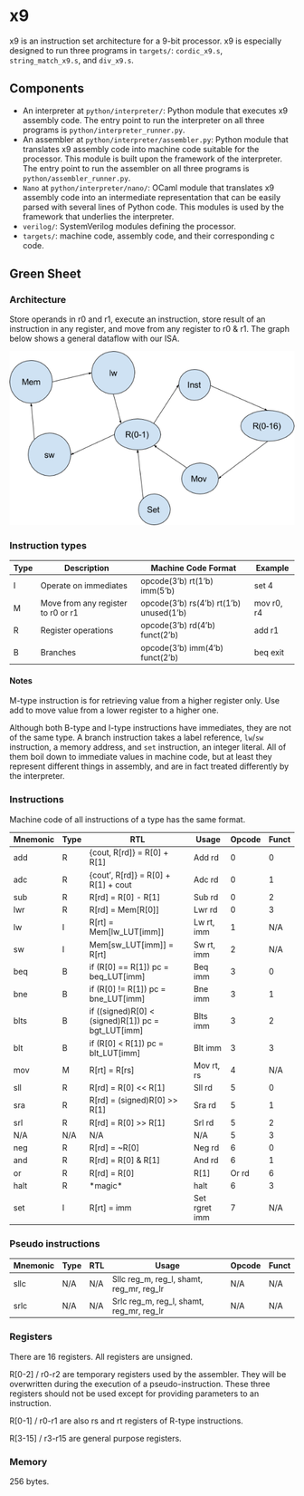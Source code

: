 # x9
x9 is an instruction set architecture for a 9-bit processor. x9 is especially designed to run three programs in `targets/`: `cordic_x9.s`, `string_match_x9.s`, and `div_x9.s`.


## Components
+ An interpreter at `python/interpreter/`: Python module that executes x9 assembly code. The entry point to run the interpreter on all three programs is `python/interpreter_runner.py`.
+ An assembler at `python/interpreter/assembler.py`: Python module that translates x9 assembly code into machine code suitable for the processor. This module is built upon the framework of the interpreter. The entry point to run the assembler on all three programs is `python/assembler_runner.py`.
+ `Nano` at `python/interpreter/nano/`: OCaml module that translates x9 assembly code into an intermediate representation that can be easily parsed with several lines of Python code. This modules is used by the framework that underlies the interpreter.
+ `verilog/`: SystemVerilog modules defining the processor.
+ `targets/`: machine code, assembly code, and their corresponding c code.


## Green Sheet

### Architecture
Store operands in r0 and r1, execute an instruction, store
result of an instruction in any register, and move from any register to
r0 & r1. The graph below shows a general dataflow with our ISA.

![](images/dataflow.png)

### Instruction types
| Type               | Description        | Machine Code Format      | Example            |
|--------------------|--------------------|--------------------|--------------------|
| I                  | Operate on immediates        | opcode(3’b) rt(1’b) imm(5’b)       | set 4              |
| M                  | Move from any register to r0 or r1 | opcode(3’b) rs(4’b) rt(1’b) unused(1’b)            | mov r0, r4         |
| R                  | Register operations          | opcode(3’b) rd(4’b) funct(2’b)       | add r1             |
| B                  | Branches           | opcode(3’b) imm(4’b) funct(2’b)      | beq exit           |

#### Notes
M-type instruction is for retrieving value from a higher register only. Use add to move value from a lower register to a higher one.

Although both B-type and I-type instructions have immediates,
they are not of the same type. A branch instruction takes a label
reference, `lw`/`sw` instruction, a memory address, and `set` instruction, an integer literal. All of them boil down to immediate values in machine code, but at least they
represent different things in assembly, and are in fact treated
differently by the interpreter.


### Instructions

Machine code of all instructions of a type has the same format.

| Mnemonic     | Type         | RTL          | Usage        | Opcode       | Funct        |
|--------------|--------------|--------------|--------------|--------------|--------------|
| add          | R            | {cout, R[rd]} = R[0] + R[1] | Add rd       | 0            | 0            |
| adc          | R            | {cout’, R[rd]} = R[0] + R[1] + cout | Adc rd       | 0            | 1            |
| sub          | R            | R[rd] = R[0] - R[1] | Sub rd       | 0            | 2            |
| lwr          | R            | R[rd] = Mem[R[0]] | Lwr rd       | 0            | 3            |
| lw           | I            | R[rt] = Mem[lw\_LUT[imm]] | Lw rt, imm   | 1            | N/A          |
| sw           | I            | Mem[sw\_LUT[imm]] = R[rt] | Sw rt, imm   | 2            | N/A          |
| beq          | B            | if (R[0] == R[1]) pc = beq\_LUT[imm] | Beq imm      | 3            | 0            |
| bne          | B            | if (R[0] != R[1]) pc = bne\_LUT[imm] | Bne imm      | 3            | 1            |
| blts         | B            | if ((signed)R[0] \< (signed)R[1]) pc = bgt\_LUT[imm] | Blts imm     | 3            | 2            |
| blt          | B            | if (R[0] \< R[1]) pc = blt\_LUT[imm] | Blt imm      | 3            | 3            |
| mov          | M            | R[rt] = R[rs]      | Mov rt, rs   | 4            | N/A          |
| sll          | R            | R[rd] = R[0] \<\< R[1] | Sll rd       | 5            | 0            |
| sra          | R            | R[rd] = (signed)R[0] \>\> R[1] | Sra rd       | 5            | 1            |
| srl          | R            | R[rd] = R[0] \>\> R[1]    | Srl rd       | 5            | 2            |
| N/A          | N/A          | N/A          | N/A          | 5            | 3            |
| neg          | R            | R[rd] = \~R[0]     | Neg rd       | 6            | 0            |
| and          | R            | R[rd] = R[0] & R[1] | And rd       | 6            | 1            |
| or           | R            | R[rd] = R[0] | R[1] | Or rd        | 6            | 2            |
| halt         | R            | \*magic\*    | halt         | 6            | 3            |
| set          | I            | R[rt] = imm  | Set rgret imm    | 7            | N/A          |

### Pseudo instructions
| Mnemonic     | Type         | RTL          | Usage        | Opcode       | Funct        |
|--------------|--------------|--------------|--------------|--------------|--------------|
| sllc         | N/A          | N/A          | Sllc reg\_m, reg\_l, shamt, reg\_mr, reg\_lr | N/A          | N/A          |
| srlc         | N/A          | N/A          | Srlc reg\_m, reg\_l, shamt, reg\_mr, reg\_lr | N/A          | N/A          |


### Registers
There are 16 registers. All registers are unsigned.

R[0-2] / r0-r2 are temporary registers used by the assembler. They will
be overwritten during the execution of a pseudo-instruction. These three
registers should not be used except for providing parameters to an
instruction.

R[0-1] / r0-r1 are also rs and rt registers of R-type instructions.

R[3-15] / r3-r15 are general purpose registers.


### Memory
256 bytes.
